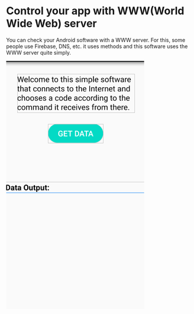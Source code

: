# Control your app with WWW(World Wide Web) server
You can check your Android software with a WWW server. For this, some people use Firebase, DNS, etc. it uses methods and this software uses the WWW server quite simply.

 <img src="wwwcontrol_ss.png"> 

